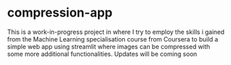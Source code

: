 # compression-app
This is a work-in-progress project in where I try to employ the skills i gained from the Machine Learning specialisation course from Coursera to build a simple web app using streamlit where images can be compressed with some more additional functionalities. Updates will be coming soon
